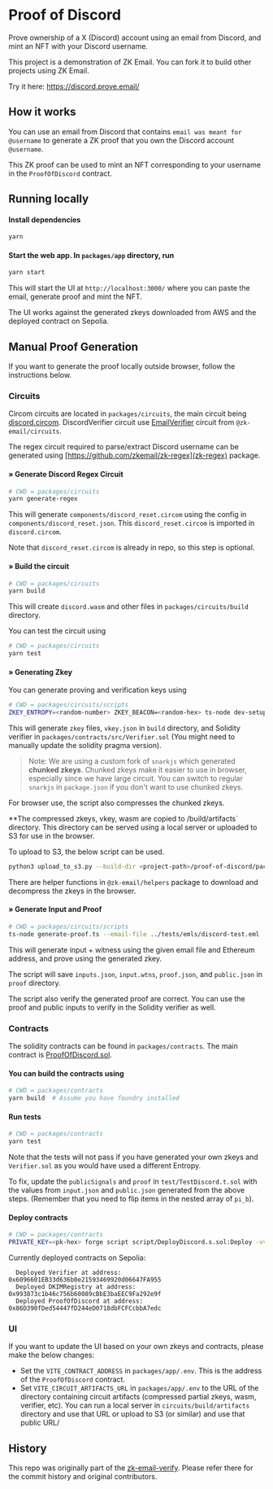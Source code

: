# Proof of Discord

Prove ownership of a X (Discord) account using an email from Discord, and mint an NFT with your Discord username.

This project is a demonstration of ZK Email. You can fork it to build other projects using ZK Email.

Try it here: https://discord.prove.email/

## How it works

You can use an email from Discord that contains `email was meant for @username` to generate a ZK proof that you own the Discord account `@username`.

This ZK proof can be used to mint an NFT corresponding to your username in the `ProofOfDiscord` contract.

## Running locally

#### Install dependencies

```bash
yarn
```

#### Start the web app. In `packages/app` directory, run

```bash
yarn start
```

This will start the UI at `http://localhost:3000/` where you can paste the email, generate proof and mint the NFT.

The UI works against the generated zkeys downloaded from AWS and the deployed contract on Sepolia.

## Manual Proof Generation

If you want to generate the proof locally outside browser, follow the instructions below.

### Circuits

Circom circuits are located in `packages/circuits`, the main circuit being [discord.circom](packages/circuits/discord.circom). DiscordVerifier circuit use [EmailVerifier](https://github.com/zkemail/zk-email-verify/blob/main/packages/circuits/email-verifier.circom) circuit from `@zk-email/circuits`.

The regex circuit required to parse/extract Discord username can be generated using [https://github.com/zkemail/zk-regex](zk-regex) package.

#### » Generate Discord Regex Circuit

```bash
# CWD = packages/circuits
yarn generate-regex
```

This will generate `components/discord_reset.circom` using the config in `components/discord_reset.json`. This `discord_reset.circom` is imported in `discord.circom`.

Note that `discord_reset.circom` is already in repo, so this step is optional.

#### » Build the circuit

```bash
# CWD = packages/circuits
yarn build
```

This will create `discord.wasm` and other files in `packages/circuits/build` directory.

You can test the circuit using

```bash
# CWD = packages/circuits
yarn test
```

#### » Generating Zkey

You can generate proving and verification keys using

```bash
# CWD = packages/circuits/scripts
ZKEY_ENTROPY=<random-number> ZKEY_BEACON=<random-hex> ts-node dev-setup.ts
```

This will generate `zkey` files, `vkey.json` in `build` directory, and Solidity verifier in `packages/contracts/src/Verifier.sol` (You might need to manually update the solidity pragma version).

> Note: We are using a custom fork of `snarkjs` which generated **chunked zkeys**. Chunked zkeys make it easier to use in browser, especially since we have large circuit. You can switch to regular `snarkjs` in `package.json` if you don't want to use chunked zkeys.


For browser use, the script also compresses the chunked zkeys. 

**The compressed zkeys, vkey, wasm are copied to /build/artifacts` directory. This directory can be served using a local server or uploaded to S3 for use in the browser.

To upload to S3, the below script can be used.
```bash
python3 upload_to_s3.py --build-dir <project-path>/proof-of-discord/packages/circuits/build --circuit-name discord 
```

There are helper functions in `@zk-email/helpers` package to download and decompress the zkeys in the browser.


#### » Generate Input and Proof

```bash
# CWD = packages/circuits/scripts
ts-node generate-proof.ts --email-file ../tests/emls/discord-test.eml --ethereum-address <your-eth-address>
```

This will generate input + witness using the given email file and Ethereum address, and prove using the generated zkey.

The script will save `inputs.json`, `input.wtns`, `proof.json`, and `public.json` in `proof` directory.

The script also verify the generated proof are correct. You can use the proof and public inputs to verify in the Solidity verifier as well.

### Contracts

The solidity contracts can be found in `packages/contracts`. The main contract is [ProofOfDiscord.sol](packages/contracts/src/ProofOfDiscord.sol).

#### You can build the contracts using

```bash
# CWD = packages/contracts
yarn build  # Assume you have foundry installed
```

#### Run tests

```bash
# CWD = packages/contracts
yarn test
```

Note that the tests will not pass if you have generated your own zkeys and `Verifier.sol` as you would have used a different Entropy.

To fix, update the `publicSignals` and `proof` in `test/TestDiscord.t.sol` with the values from `input.json` and `public.json` generated from the above steps. (Remember that you need to flip items in the nested array of `pi_b`).

#### Deploy contracts

```bash
# CWD = packages/contracts
PRIVATE_KEY=<pk-hex> forge script script/DeployDiscord.s.sol:Deploy -vvvv --rpc-url https://rpc2.sepolia.org --broadcast
```

Currently deployed contracts on Sepolia:

```
  Deployed Verifier at address: 0x6096601EB33d636b0e21593469920d06647FA955
  Deployed DKIMRegistry at address: 0x993873c1b46c756b60089cBbE3baEEC9Fa292e9f
  Deployed ProofOfDiscord at address: 0x86D390fDed54447fD244eD0718dbFCFCcbbA7edc
```

### UI

If you want to update the UI based on your own zkeys and contracts, please make the below changes:

- Set the `VITE_CONTRACT_ADDRESS` in `packages/app/.env`. This is the address of the `ProofOfDiscord` contract.
- Set `VITE_CIRCUIT_ARTIFACTS_URL` in `packages/app/.env` to the URL of the directory containing circuit artifacts (compressed partial zkeys, wasm, verifier, etc). You can run a local server in `circuits/build/artifacts` directory and use that URL or upload to S3 (or similar) and use that public URL/


## History

This repo was originally part of the [zk-email-verify](https://github.com/zkemail/zk-email-verify). Please refer there for the commit history and original contributors.
